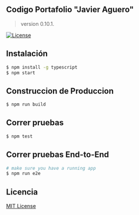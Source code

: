 ## Codigo Portafolio "Javier Aguero"
> version 0.10.1.

[![License](https://img.shields.io/badge/license-MIT-blue.svg)](http://opensource.org/licenses/MIT)

## Instalación

```bash
$ npm install -g typescript
$ npm start
```

## Construccion de Produccion
```bash
$ npm run build
```

## Correr pruebas
```bash
$ npm test
```

## Correr pruebas End-to-End 
```bash
# make sure you have a running app
$ npm run e2e
```

## Licencia
<a href="https://opensource.org/licenses/MIT">MIT License</a>
